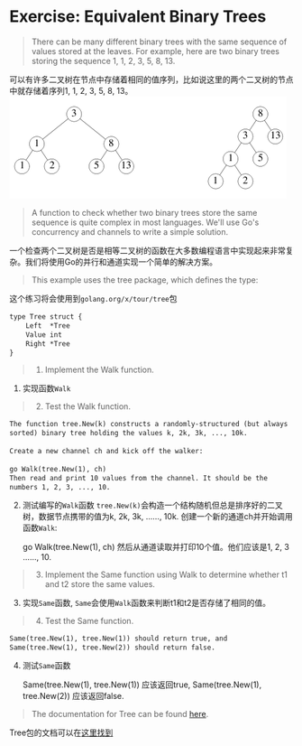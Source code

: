 # Exercise: Equivalent Binary Trees

> There can be many different binary trees with the same sequence of values stored at the leaves. For example, here are two binary trees storing the sequence 1, 1, 2, 3, 5, 8, 13.

可以有许多二叉树在节点中存储着相同的值序列，比如说这里的两个二叉树的节点中就存储着序列1, 1, 2, 3, 5, 8, 13。
![binary trees](/tutorial/images/tree.png)

> A function to check whether two binary trees store the same sequence is quite complex in most languages. We'll use Go's concurrency and channels to write a simple solution.

一个检查两个二叉树是否是相等二叉树的函数在大多数编程语言中实现起来非常复杂。我们将使用Go的并行和通道实现一个简单的解决方案。

> This example uses the tree package, which defines the type:

这个练习将会使用到`golang.org/x/tour/tree`包

```
type Tree struct {
    Left  *Tree
    Value int
    Right *Tree
}
```


> 1. Implement the Walk function.

1. 实现函数`Walk`


> 2. Test the Walk function.

    The function tree.New(k) constructs a randomly-structured (but always sorted) binary tree holding the values k, 2k, 3k, ..., 10k.

    Create a new channel ch and kick off the walker:

    go Walk(tree.New(1), ch)
    Then read and print 10 values from the channel. It should be the numbers 1, 2, 3, ..., 10.
    
2. 测试编写的`Walk`函数
   `tree.New(k)`会构造一个结构随机但总是排序好的二叉树，数据节点携带的值为k, 2k, 3k, ......, 10k.
   创建一个新的通道ch并开始调用函数`Walk`:
   
   go Walk(tree.New(1), ch)
   然后从通道读取并打印10个值。他们应该是1, 2, 3 ......, 10.

>3. Implement the Same function using Walk to determine whether t1 and t2 store the same values.

3. 实现`Same`函数, `Same`会使用`Walk`函数来判断t1和t2是否存储了相同的值。

> 4. Test the Same function.

    Same(tree.New(1), tree.New(1)) should return true, and Same(tree.New(1), tree.New(2)) should return false.

4. 测试`Same`函数

    Same(tree.New(1), tree.New(1)) 应该返回true, Same(tree.New(1), tree.New(2)) 应该返回false.
    

> The documentation for Tree can be found [here](https://godoc.org/golang.org/x/tour/tree#Tree).

Tree包的文档可以在[这里找到](https://godoc.org/golang.org/x/tour/tree#Tree)



    

